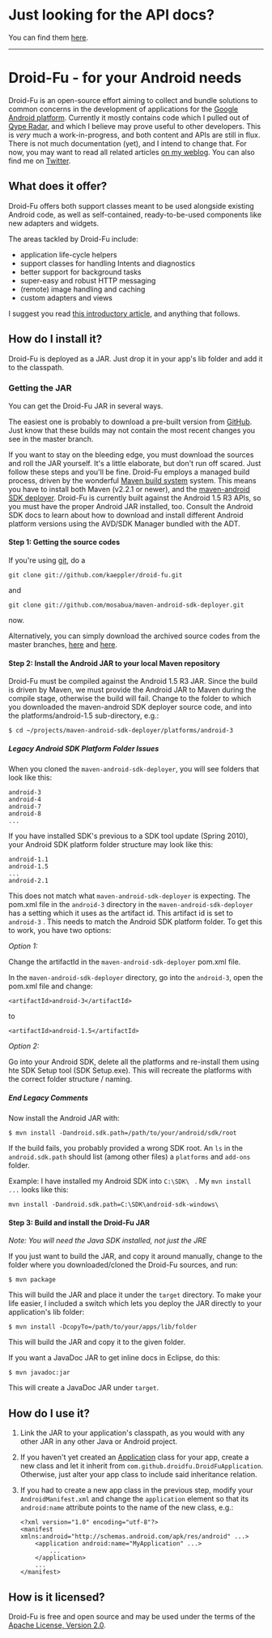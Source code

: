 # Just looking for the API docs?

You can find them [here](http://kaeppler.github.com/droid-fu).

---

# Droid-Fu - for your Android needs

Droid-Fu is an open-source effort aiming to collect and bundle solutions to common concerns in the development of applications for the [Google Android platform](http://developer.android.com/index.html). Currently it mostly contains code which I pulled out of [Qype Radar](http://www.qype.co.uk/go-mobile), and which I believe may prove useful to other developers. This is _very_ much a work-in-progress, and both content and APIs are still in flux. There is not much documentation (yet), and I intend to change that. For now, you may want to read all related articles [on my weblog](http://en.wordpress.com/tag/droid-fu/). You can also find me on [Twitter](http://twitter.com/twoofour).

## What does it offer?

Droid-Fu offers both support classes meant to be used alongside existing Android code, as well as self-contained, ready-to-be-used components like new adapters and widgets.

The areas tackled by Droid-Fu include:

  * application life-cycle helpers
  * support classes for handling Intents and diagnostics
  * better support for background tasks
  * super-easy and robust HTTP messaging
  * (remote) image handling and caching
  * custom adapters and views

I suggest you read [this introductory article](http://brainflush.wordpress.com/2009/11/16/introducing-droid-fu-for-android-betteractivity-betterservice-and-betterasynctask/), and anything that follows.

## How do I install it?

Droid-Fu is deployed as a JAR. Just drop it in your app's lib folder and add it to the classpath.

### Getting the JAR

You can get the Droid-Fu JAR in several ways.

The easiest one is probably to download a pre-built version from [GitHub](http://github.com/kaeppler/droid-fu/downloads). Just know that these builds may not contain the most recent changes you see in the master branch.

If you want to stay on the bleeding edge, you must download the sources and roll the JAR yourself. It's a little elaborate, but don't run off scared. Just follow these steps and you'll be fine. Droid-Fu employs a managed build process, driven by the wonderful [Maven build system](http://maven.apache.org) system. This means you have to install both Maven (v2.2.1 or newer), and the [maven-android SDK deployer](http://github.com/mosabua/maven-android-sdk-deployer). Droid-Fu is currently built against the Android 1.5 R3 APIs, so you must have the proper Android JAR installed, too. Consult the Android SDK docs to learn about how to download and install different Android platform versions using the AVD/SDK Manager bundled with the ADT.

#### Step 1: Getting the source codes

If you're using [git](http://www.git-scm.com), do a 

    git clone git://github.com/kaeppler/droid-fu.git

and

    git clone git://github.com/mosabua/maven-android-sdk-deployer.git

now.

Alternatively, you can simply download the archived source codes from the master branches, [here](http://github.com/kaeppler/droid-fu/archives/master) and [here](http://github.com/mosabua/maven-android-sdk-deployer/archives/master).

#### Step 2: Install the Android JAR to your local Maven repository

Droid-Fu must be compiled against the Android 1.5 R3 JAR. Since the build is driven by Maven, we must provide the Android JAR to Maven during the compile stage, otherwise the build will fail. Change to the folder to which you downloaded the maven-android SDK deployer source code, and into the platforms/android-1.5 sub-directory, e.g.:

    $ cd ~/projects/maven-android-sdk-deployer/platforms/android-3


##### _Legacy Android SDK Platform Folder Issues_
	
When you cloned the `maven-android-sdk-deployer`, you will see folders that look like this: 
	
	android-3
	android-4
	android-7
	android-8
	...

If you have installed SDK's previous to a SDK tool update (Spring 2010), your Android SDK platform folder structure may look like this: 

	android-1.1
	android-1.5
	...
	android-2.1

This does not match what `maven-android-sdk-deployer` is expecting. The pom.xml file in the `android-3` directory in the `maven-android-sdk-deployer` has a setting which it uses as the artifact id. This artifact id is set to `android-3` . This needs to match the Android SDK platform folder. To get this to work, you have two options: 

_Option 1:_ 

Change the artifactId in the `maven-android-sdk-deployer` pom.xml file. 

In the `maven-android-sdk-deployer` directory, go into the `android-3`, open the pom.xml file and change: 
	
	<artifactId>android-3</artifactId>

to 

	<artifactId>android-1.5</artifactId>

_Option 2:_ 

Go into your Android SDK, delete all the platforms and re-install them using hte SDK Setup tool	(SDK Setup.exe). This will recreate the platforms with the correct folder structure / naming. 

##### _End Legacy Comments_

Now install the Android JAR with:

    $ mvn install -Dandroid.sdk.path=/path/to/your/android/sdk/root

If the build fails, you probably provided a wrong SDK root. An `ls` in the `android.sdk.path` should list (among other files) a `platforms` and `add-ons` folder.

Example: I have installed my Android SDK into `C:\SDK\ ` . My `mvn install ...` looks like this: 

	mvn install -Dandroid.sdk.path=C:\SDK\android-sdk-windows\

#### Step 3: Build and install the Droid-Fu JAR

_Note: You will need the Java SDK installed, not just the JRE_

If you just want to build the JAR, and copy it around manually, change to the folder where you downloaded/cloned the Droid-Fu sources, and run:

    $ mvn package

This will build the JAR and place it under the `target` directory. To make your life easier, I included a switch which lets you deploy the JAR directly to your application's lib folder:

    $ mvn install -DcopyTo=/path/to/your/apps/lib/folder

This will build the JAR and copy it to the given folder.

If you want a JavaDoc JAR to get inline docs in Eclipse, do this:

    $ mvn javadoc:jar

This will create a JavaDoc JAR under `target`.

## How do I use it?

1.  Link the JAR to your application's classpath, as you would with any other JAR in any other Java or Android project.

1.  If you haven't yet created an [Application](file:///home/matthias/devel/frameworks/android-sdk/docs/reference/android/app/Application.html) class for your app, create a new class and let it inherit from `com.github.droidfu.DroidFuApplication`. Otherwise, just alter your app class to include said inheritance relation.

1.  If you had to create a new app class in the previous step, modify your `AndroidManifest.xml` and change the `application` element so that its `android:name` attribute points to the name of the new class, e.g.:

        <?xml version="1.0" encoding="utf-8"?>
        <manifest xmlns:android="http://schemas.android.com/apk/res/android" ...>
            <application android:name="MyApplication" ...>
                ...
            </application>
            ...
        </manifest>

## How is it licensed?

Droid-Fu is free and open source and may be used under the terms of the [Apache License, Version 2.0](http://www.apache.org/licenses/LICENSE-2.0).

